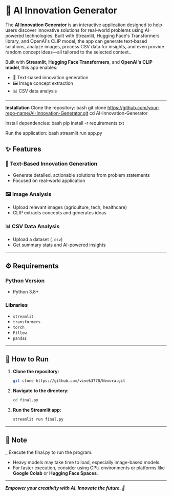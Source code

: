 # 🚀 AI Innovation Generator

The **AI Innovation Generator** is an interactive application designed to help users discover innovative solutions for real-world problems using AI-powered technologies. Built with Streamlit, Hugging Face's Transformers library, and OpenAI's CLIP model, the app can generate text-based solutions, analyze images, process CSV data for insights, and even provide random concept ideas—all tailored to the selected context..

Built with **Streamlit**, **Hugging Face Transformers**, and **OpenAI's CLIP model**, this app enables:

- 📝 Text-based innovation generation  
- 🖼️ Image concept extraction  
- 📊 CSV data analysis  

---
**Installation**
Clone the repository:
bash
git clone https://github.com/your-repo-name/AI-Innovation-Generator.git
cd AI-Innovation-Generator

Install dependencies:
bash
pip install -r requirements.txt

Run the application:
bash
streamlit run app.py

## ✨ Features

### 📝 Text-Based Innovation Generation

- Generate detailed, actionable solutions from problem statements  
- Focused on real-world application  

### 🖼️ Image Analysis

- Upload relevant images (agriculture, tech, healthcare)  
- CLIP extracts concepts and generates ideas  

### 📊 CSV Data Analysis

- Upload a dataset (`.csv`)  
- Get summary stats and AI-powered insights  

---

## ⚙️ Requirements

### Python Version

- Python 3.8+

### Libraries

- `streamlit`  
- `transformers`  
- `torch`  
- `Pillow`  
- `pandas`  

---

## 🚀 How to Run

1. **Clone the repository:**

    ```bash
    git clone https://github.com/vivek3770/Nexora.git
    ```

2. **Navigate to the directory:**

    ```bash
    cd final.py
    ```

3. **Run the Streamlit app:**

    ```bash
    streamlit run final.py
    ```

---

## 📌 Note
_ Execute the final.py to run the program.
- Heavy models may take time to load, especially image-based models.  
- For faster execution, consider using GPU environments or platforms like **Google Colab** or **Hugging Face Spaces**.
  

---

_**Empower your creativity with AI. Innovate the future. 🌟**_

